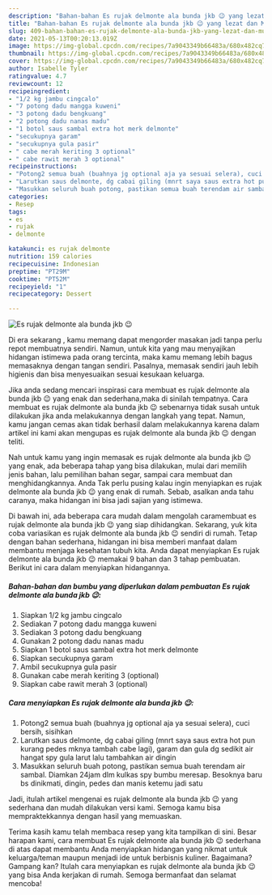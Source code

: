 ```yaml
---
description: "Bahan-bahan Es rujak delmonte ala bunda jkb 😉 yang lezat dan Mudah Dibuat"
title: "Bahan-bahan Es rujak delmonte ala bunda jkb 😉 yang lezat dan Mudah Dibuat"
slug: 409-bahan-bahan-es-rujak-delmonte-ala-bunda-jkb-yang-lezat-dan-mudah-dibuat
date: 2021-05-13T00:20:13.019Z
image: https://img-global.cpcdn.com/recipes/7a9043349b66483a/680x482cq70/es-rujak-delmonte-ala-bunda-jkb-😉-foto-resep-utama.jpg
thumbnail: https://img-global.cpcdn.com/recipes/7a9043349b66483a/680x482cq70/es-rujak-delmonte-ala-bunda-jkb-😉-foto-resep-utama.jpg
cover: https://img-global.cpcdn.com/recipes/7a9043349b66483a/680x482cq70/es-rujak-delmonte-ala-bunda-jkb-😉-foto-resep-utama.jpg
author: Isabelle Tyler
ratingvalue: 4.7
reviewcount: 12
recipeingredient:
- "1/2 kg jambu cingcalo"
- "7 potong dadu mangga kuweni"
- "3 potong dadu bengkuang"
- "2 potong dadu nanas madu"
- "1 botol saus sambal extra hot merk delmonte"
- "secukupnya garam"
- "secukupnya gula pasir"
- " cabe merah keriting 3 optional"
- " cabe rawit merah 3 optional"
recipeinstructions:
- "Potong2 semua buah (buahnya jg optional aja ya sesuai selera), cuci bersih, sisihkan"
- "Larutkan saus delmonte, dg cabai giling (mnrt saya saus extra hot pun kurang pedes mknya tambah cabe lagi), garam dan gula dg sedikit air hangat spy gula larut lalu tambahkan air dingin"
- "Masukkan seluruh buah potong, pastikan semua buah terendam air sambal. Diamkan 24jam dlm kulkas spy bumbu meresap. Besoknya baru bs dinikmati, dingin, pedes dan manis ketemu jadi satu"
categories:
- Resep
tags:
- es
- rujak
- delmonte

katakunci: es rujak delmonte 
nutrition: 159 calories
recipecuisine: Indonesian
preptime: "PT29M"
cooktime: "PT52M"
recipeyield: "1"
recipecategory: Dessert

---
```



![Es rujak delmonte ala bunda jkb 😉](https://img-global.cpcdn.com/recipes/7a9043349b66483a/680x482cq70/es-rujak-delmonte-ala-bunda-jkb-😉-foto-resep-utama.jpg)

Di era  sekarang , kamu memang dapat mengorder masakan jadi tanpa perlu repot membuatnya sendiri. Namun, untuk kita yang mau menyajikan hidangan istimewa pada orang tercinta, maka kamu memang lebih bagus memasaknya dengan tangan sendiri. Pasalnya, memasak sendiri jauh lebih higienis dan bisa menyesuaikan sesuai kesukaan keluarga.

Jika anda sedang mencari inspirasi cara membuat es rujak delmonte ala bunda jkb 😉 yang enak dan sederhana,maka di sinilah tempatnya. Cara membuat es rujak delmonte ala bunda jkb 😉  sebenarnya tidak susah untuk dilakukan jika anda melakukannya dengan langkah yang tepat. Namun, kamu jangan cemas akan tidak berhasil dalam melakukannya 
karena dalam artikel ini kami akan mengupas es rujak delmonte ala bunda jkb 😉 dengan teliti.  



Nah untuk kamu yang ingin memasak es rujak delmonte ala bunda jkb 😉 yang enak, ada beberapa tahap yang bisa dilakukan, mulai dari memilih jenis bahan, lalu pemilihan bahan segar, sampai cara membuat dan menghidangkannya. Anda Tak perlu pusing kalau ingin menyiapkan es rujak delmonte ala bunda jkb 😉 yang enak di rumah. Sebab, asalkan anda  tahu caranya, maka hidangan ini bisa jadi sajian yang istimewa.

Di bawah ini, ada beberapa cara mudah dalam mengolah caramembuat es rujak delmonte ala bunda jkb 😉 yang siap dihidangkan. Sekarang, yuk kita coba variasikan es rujak delmonte ala bunda jkb 😉 sendiri di rumah. Tetap dengan bahan sederhana, hidangan ini bisa memberi manfaat dalam membantu menjaga kesehatan tubuh kita. Anda dapat menyiapkan Es rujak delmonte ala bunda jkb 😉 memakai 9 bahan dan 3 tahap pembuatan. Berikut ini cara dalam menyiapkan hidangannya.

<!--inarticleads1-->

##### Bahan-bahan dan bumbu yang diperlukan dalam pembuatan Es rujak delmonte ala bunda jkb 😉:

1. Siapkan 1/2 kg jambu cingcalo
1. Sediakan 7 potong dadu mangga kuweni
1. Sediakan 3 potong dadu bengkuang
1. Gunakan 2 potong dadu nanas madu
1. Siapkan 1 botol saus sambal extra hot merk delmonte
1. Siapkan secukupnya garam
1. Ambil secukupnya gula pasir
1. Gunakan  cabe merah keriting 3 (optional)
1. Siapkan  cabe rawit merah 3 (optional)




<!--inarticleads2-->

##### Cara menyiapkan Es rujak delmonte ala bunda jkb 😉:

1. Potong2 semua buah (buahnya jg optional aja ya sesuai selera), cuci bersih, sisihkan
1. Larutkan saus delmonte, dg cabai giling (mnrt saya saus extra hot pun kurang pedes mknya tambah cabe lagi), garam dan gula dg sedikit air hangat spy gula larut lalu tambahkan air dingin
1. Masukkan seluruh buah potong, pastikan semua buah terendam air sambal. Diamkan 24jam dlm kulkas spy bumbu meresap. Besoknya baru bs dinikmati, dingin, pedes dan manis ketemu jadi satu




Jadi, itulah artikel mengenai  es rujak delmonte ala bunda jkb 😉  yang sederhana dan mudah dilakukan versi kami. Semoga kamu bisa mempraktekkannya dengan hasil yang memuaskan. 

Terima kasih kamu telah membaca resep yang kita tampilkan di sini. Besar harapan kami, cara membuat  Es rujak delmonte ala bunda jkb 😉 sederhana di atas dapat membantu Anda menyiapkan hidangan yang nikmat untuk keluarga/teman maupun menjadi ide untuk berbisnis kuliner. Bagaimana? Gampang kan? Itulah cara menyiapkan es rujak delmonte ala bunda jkb 😉 yang bisa Anda kerjakan di rumah. Semoga bermanfaat dan selamat mencoba!

